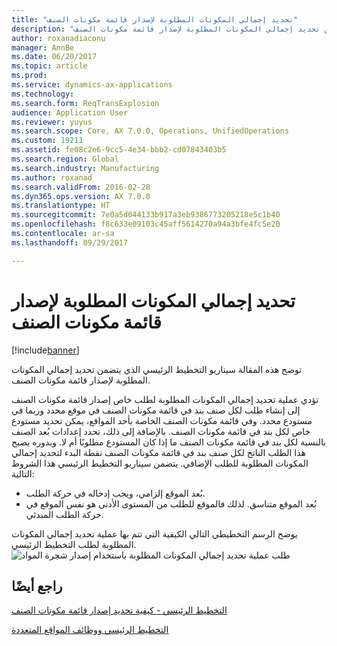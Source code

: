 ```yaml
---
title: "تحديد إجمالي المكونات المطلوبة‬ لإصدار قائمة مكونات الصنف‬"
description: "توضح هذه المقالة سيناريو التخطيط الرئيسي الذي يتضمن تحديد إجمالي المكونات المطلوبة‬ لإصدار قائمة مكونات الصنف‬."
author: roxanadiaconu
manager: AnnBe
ms.date: 06/20/2017
ms.topic: article
ms.prod: 
ms.service: dynamics-ax-applications
ms.technology: 
ms.search.form: ReqTransExplosion
audience: Application User
ms.reviewer: yuyus
ms.search.scope: Core, AX 7.0.0, Operations, UnifiedOperations
ms.custom: 19211
ms.assetid: fe08c2e6-9cc5-4e34-bbb2-cd07843403b5
ms.search.region: Global
ms.search.industry: Manufacturing
ms.author: roxanad
ms.search.validFrom: 2016-02-28
ms.dyn365.ops.version: AX 7.0.0
ms.translationtype: HT
ms.sourcegitcommit: 7e0a5d044133b917a3eb9386773205218e5c1b40
ms.openlocfilehash: f8c633e09103c45aff5614270a94a3bfe4fc5e20
ms.contentlocale: ar-sa
ms.lasthandoff: 09/29/2017

---
```


# <a name="explosion-of-a-bom-version"></a>تحديد إجمالي المكونات المطلوبة‬ لإصدار قائمة مكونات الصنف‬

[!include[banner](../includes/banner.md)]


توضح هذه المقالة سيناريو التخطيط الرئيسي الذي يتضمن تحديد إجمالي المكونات المطلوبة‬ لإصدار قائمة مكونات الصنف‬.

تؤدي عملية تحديد إجمالي المكونات المطلوبة لطلب خاص إصدار قائمة مكونات الصنف إلى إنشاء طلب لكل صنف بند في قائمة مكونات الصنف في موقع محدد وربما في مستودع محدد. وفي قائمة مكونات الصنف الخاصة بأحد المواقع، يمكن تحديد مستودع خاص لكل بند في قائمة مكونات الصنف. بالإضافة إلى ذلك، تحدد إعدادات بُعد الصنف بالنسبة لكل بند في قائمة مكونات الصنف ما إذا كان المستودع مطلوبًا أم لا. وبدوره يصبح هذا الطلب الناتج لكل صنف بند في قائمة مكونات الصنف نقطة البدء لتحديد إجمالي المكونات المطلوبة للطلب الإضافي. يتضمن سيناريو التخطيط الرئيسي هذا الشروط التالية:

-   بُعد الموقع إلزامي، ويجب إدخاله في حركة الطلب.
-   بُعد الموقع متناسق. لذلك فالموقع للطلب من المستوى الأدنى هو نفس الموقع في حركة الطلب المبدئي.

يوضح الرسم التخطيطي التالي الكيفية التي تتم بها عملية تحديد إجمالي المكونات المطلوبة لطلب التخطيط الرئيسي. ![طلب عملية تحديد إجمالي المكونات المطلوبة باستخدام إصدار شجرة المواد](./media/multisitedemandexplosionscenariousingbomversion.gif)

<a name="see-also"></a>راجع أيضًا
--------

[التخطيط الرئيسي - كيفية تحديد إصدار قائمة مكونات الصنف](master-plan-bom-version-determined.md)

[التخطيط الرئيسي ووظائف المواقع المتعددة](master-plan-multisite-functionality.md)




